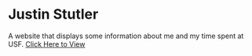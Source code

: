 # Justin Stutler
A website that displays some information about me and my time spent at USF.
<a href="https://justinstutler.github.io/">Click Here to View</a>

